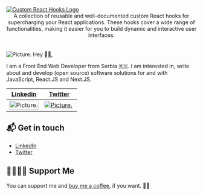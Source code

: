 <a href="https://github.com/djkepa/custom-react-hooks">
  <img src="https://i.ibb.co/ykSxVSX/custom-react-hooks-logo.png" alt="Custom React Hooks Logo"/>
</a>
<div align="center">
  A collection of reusable and well-documented custom React hooks for supercharging your React applications. These hooks cover a wide range of functionalities, making it easier for you to build dynamic and interactive user interfaces.
</div>
<br/>
<br/>
<img alt="Picture." src="https://media.licdn.com/dms/image/v2/D4E16AQEjMYqkN4mG0g/profile-displaybackgroundimage-shrink_350_1400/B4EZUdXCeXGwAY-/0/1739954334059?e=1746662400&v=beta&t=NDCsyI34O_PVH6d3KhEtP_1u0sE7OWSO3a3tAmx1I-E" />
Hey 👋🏻,

I am a Front End Web Developer from Serbia 🇷🇸. I am interested in, write about and develop (open source) software solutions for and with JavaScript, React.JS and Next.JS.

<div align="center">
  <table border="0" cellspacing="0" cellpadding="0">
    <thead>
      <tr>
        <th width="50%">
          <strong><a href="https://www.linkedin.com/in/branislav-grozdanović">Linkedin</a></strong>
        </th>
        <th width="50%">
          <strong><a href="twitter.com/djkepa">Twitter</a></strong>
        </th>
      </tr>
    </thead>
    <tbody>
      <tr>
        <td>
           <a href="https://github.com/djkepa/music_sp">
            <img
              alt="Picture."
                  width="100%"
              src="https://i.ibb.co/3ryFmH3/Musicplayer-2020.jpg"
            />
          </a>
        </td>
        <td>
          <a href="https://github.com/djkepa/spring-congress_ws">
            <img
              alt="Picture."
              src="https://media.giphy.com/media/XKNDxCTLwpDElXn7LF/giphy.gif"
            />
          </a>
        </td>
      </tr>
    </tbody>
  </table>
</div>

## 📬 Get in touch

- [LinkedIn](https://www.linkedin.com/in/branislav-grozdanović)
- [Twitter](https://twitter.com/djkepa)

## 🤜🏻🤛🏻 Support Me

You can support me and [buy me a coffee](https://www.buymeacoffee.com/kepa), if you want. 🙏🏻
